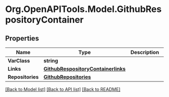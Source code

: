 # Org.OpenAPITools.Model.GithubRespositoryContainer

## Properties

Name | Type | Description | Notes
------------ | ------------- | ------------- | -------------
**VarClass** | **string** |  | [optional] 
**Links** | [**GithubRespositoryContainerlinks**](GithubRespositoryContainerlinks.md) |  | [optional] 
**Repositories** | [**GithubRepositories**](GithubRepositories.md) |  | [optional] 

[[Back to Model list]](../README.md#documentation-for-models) [[Back to API list]](../README.md#documentation-for-api-endpoints) [[Back to README]](../README.md)

